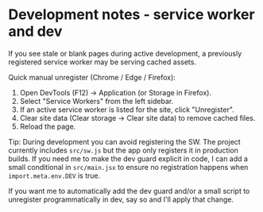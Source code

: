 Development notes - service worker and dev
========================================

If you see stale or blank pages during active development, a previously registered service worker may be serving cached assets.

Quick manual unregister (Chrome / Edge / Firefox):

1. Open DevTools (F12) -> Application (or Storage in Firefox).
2. Select "Service Workers" from the left sidebar.
3. If an active service worker is listed for the site, click "Unregister".
4. Clear site data (Clear storage -> Clear site data) to remove cached files.
5. Reload the page.

Tip: During development you can avoid registering the SW. The project currently includes `src/sw.js` but the app only registers it in production builds. If you need me to make the dev guard explicit in code, I can add a small conditional in `src/main.jsx` to ensure no registration happens when `import.meta.env.DEV` is true.

If you want me to automatically add the dev guard and/or a small script to unregister programmatically in dev, say so and I'll apply that change.
